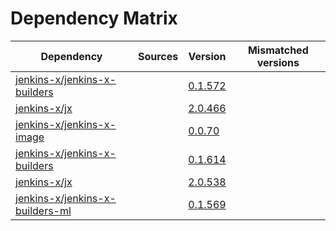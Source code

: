 # Dependency Matrix

Dependency | Sources | Version | Mismatched versions
---------- | ------- | ------- | -------------------
[jenkins-x/jenkins-x-builders](https://github.com/jenkins-x/jenkins-x-builders) |  | [0.1.572]() | 
[jenkins-x/jx](https://github.com/jenkins-x/jx) |  | [2.0.466]() | 
[jenkins-x/jenkins-x-image](https://github.com/jenkins-x/jenkins-x-image) |  | [0.0.70](https://github.com/jenkins-x/jenkins-x-image/releases/tag/0.0.70) | 
[jenkins-x/jenkins-x-builders](https://github.com/jenkins-x/jenkins-x-builders) |  | [0.1.614]() | 
[jenkins-x/jx](https://github.com/jenkins-x/jx) |  | [2.0.538](https://github.com/jenkins-x/jx/releases/tag/v2.0.538) | 
[jenkins-x/jenkins-x-builders-ml](https://github.com/jenkins-x/jenkins-x-builders-ml) |  | [0.1.569]() | 
